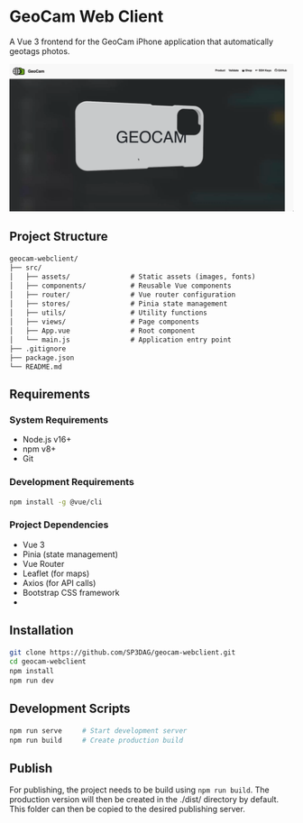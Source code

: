 ﻿# GeoCam Web Client

A Vue 3 frontend for the GeoCam iPhone application that automatically geotags photos.

![title_image](/src/assets/readme_title.png)

## Project Structure

```
geocam-webclient/
├── src/
│   ├── assets/               # Static assets (images, fonts)
│   ├── components/           # Reusable Vue components
│   ├── router/               # Vue router configuration
│   ├── stores/               # Pinia state management
│   ├── utils/                # Utility functions
│   ├── views/                # Page components
│   ├── App.vue               # Root component
│   └── main.js               # Application entry point
├── .gitignore
├── package.json
└── README.md
```

## Requirements

### System Requirements
- Node.js v16+
- npm v8+
- Git

### Development Requirements
```bash
npm install -g @vue/cli
```

### Project Dependencies
- Vue 3
- Pinia (state management)
- Vue Router
- Leaflet (for maps)
- Axios (for API calls)
- Bootstrap CSS framework
-

## Installation

```bash
git clone https://github.com/SP3DAG/geocam-webclient.git
cd geocam-webclient
npm install
npm run dev

```

## Development Scripts
```bash
npm run serve     # Start development server
npm run build     # Create production build
```

## Publish

For publishing, the project needs to be build using `npm run build`. 
The production version will then be created in the ./dist/ directory by default.
This folder can then be copied to the desired publishing server.
